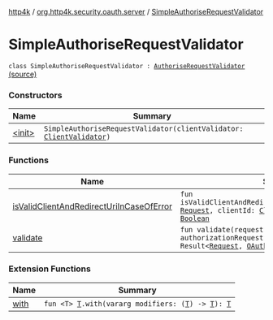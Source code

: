 [http4k](../../index.md) / [org.http4k.security.oauth.server](../index.md) / [SimpleAuthoriseRequestValidator](./index.md)

# SimpleAuthoriseRequestValidator

`class SimpleAuthoriseRequestValidator : `[`AuthoriseRequestValidator`](../-authorise-request-validator/index.md) [(source)](https://github.com/http4k/http4k/blob/master/http4k-security-oauth/src/main/kotlin/org/http4k/security/oauth/server/SimpleAuthoriseRequestValidator.kt#L9)

### Constructors

| Name | Summary |
|---|---|
| [&lt;init&gt;](-init-.md) | `SimpleAuthoriseRequestValidator(clientValidator: `[`ClientValidator`](../-client-validator/index.md)`)` |

### Functions

| Name | Summary |
|---|---|
| [isValidClientAndRedirectUriInCaseOfError](is-valid-client-and-redirect-uri-in-case-of-error.md) | `fun isValidClientAndRedirectUriInCaseOfError(request: `[`Request`](../../org.http4k.core/-request/index.md)`, clientId: `[`ClientId`](../-client-id/index.md)`, redirectUri: `[`Uri`](../../org.http4k.core/-uri/index.md)`): `[`Boolean`](https://kotlinlang.org/api/latest/jvm/stdlib/kotlin/-boolean/index.html) |
| [validate](validate.md) | `fun validate(request: `[`Request`](../../org.http4k.core/-request/index.md)`, authorizationRequest: `[`AuthRequest`](../-auth-request/index.md)`): Result<`[`Request`](../../org.http4k.core/-request/index.md)`, `[`OAuthError`](../-o-auth-error/index.md)`>` |

### Extension Functions

| Name | Summary |
|---|---|
| [with](../../org.http4k.core/with.md) | `fun <T> `[`T`](../../org.http4k.core/with.md#T)`.with(vararg modifiers: (`[`T`](../../org.http4k.core/with.md#T)`) -> `[`T`](../../org.http4k.core/with.md#T)`): `[`T`](../../org.http4k.core/with.md#T) |
